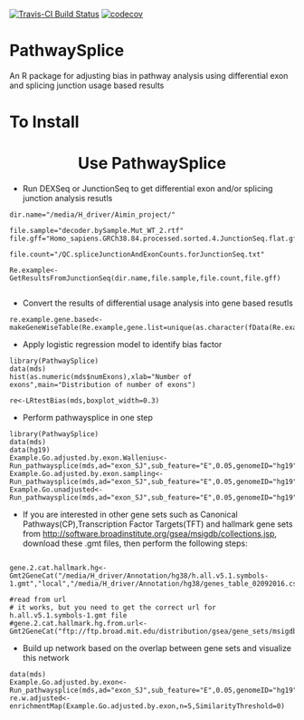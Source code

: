 [![Travis-CI Build Status](https://travis-ci.org/SCCC-BBC/PathwaySplice.svg?branch=master)](https://travis-ci.org/SCCC-BBC/PathwaySplice)
[![codecov](https://codecov.io/github/SCCC-BBC/PathwaySplice/coverage.svg?branch=master)](https://codecov.io/github/SCCC-BBC/PathwaySplice)
# PathwaySplice
An R package for adjusting bias in pathway analysis using differential exon and splicing junction usage based results

# To Install


<center> <h1>Use PathwaySplice</h1> </center>

+ Run DEXSeq or JunctionSeq to get differential exon and/or splicing junction analysis resutls 

```{r eval=FALSE}
dir.name="/media/H_driver/Aimin_project/"

file.sample="decoder.bySample.Mut_WT_2.rtf"
file.gff="Homo_sapiens.GRCh38.84.processed.sorted.4.JunctionSeq.flat.gff"

file.count="/QC.spliceJunctionAndExonCounts.forJunctionSeq.txt"

Re.example<-GetResultsFromJunctionSeq(dir.name,file.sample,file.count,file.gff)
 
```

+ Convert the results of differential usage analysis into gene based resutls

```{r eval=FALSE}
re.example.gene.based<-makeGeneWiseTable(Re.example,gene.list=unique(as.character(fData(Re.example)$geneID)))
```

+ Apply logistic regression model to identify bias factor
```{r eval=TRUE}
library(PathwaySplice)
data(mds)
hist(as.numeric(mds$numExons),xlab="Number of exons",main="Distribution of number of exons")

re<-LRtestBias(mds,boxplot_width=0.3)
```

+ Perform pathwaysplice in one step
```{r eval=TRUE}
library(PathwaySplice)
data(mds)
data(hg19)
Example.Go.adjusted.by.exon.Wallenius<-Run_pathwaysplice(mds,ad="exon_SJ",sub_feature="E",0.05,genomeID="hg19",geneID="ensGene",gene_model=hg19,method="Wallenius")
Example.Go.adjusted.by.exon.sampling<-Run_pathwaysplice(mds,ad="exon_SJ",sub_feature="E",0.05,genomeID="hg19",geneID="ensGene",gene_model=hg19,method="Sampling")
Example.Go.unadjusted<-Run_pathwaysplice(mds,ad="exon_SJ",sub_feature="E",0.05,genomeID="hg19",geneID="ensGene",gene_model=hg19,method="Hypergeometric")

```

+ If you are interested in other gene sets such as Canonical Pathways(CP),Transcription Factor Targets(TFT) and hallmark gene sets from http://software.broadinstitute.org/gsea/msigdb/collections.jsp, download these .gmt files, then perform the following steps:
```{r eval=TRUE}

gene.2.cat.hallmark.hg<-Gmt2GeneCat("/media/H_driver/Annotation/hg38/h.all.v5.1.symbols-1.gmt","local","/media/H_driver/Annotation/hg38/genes_table_02092016.csv")

#read from url
# it works, but you need to get the correct url for h.all.v5.1.symbols-1.gmt file
#gene.2.cat.hallmark.hg.from.url<-Gmt2GeneCat("ftp://ftp.broad.mit.edu/distribution/gsea/gene_sets/msigdb.v4.0c.symbols.gmt","url","/media/H_driver/Annotation/hg38/genes_table_02092016.csv")

```

+ Build up network based on the overlap between gene sets and visualize this network

```{r eval=TRUE}
data(mds)
Example.Go.adjusted.by.exon<-Run_pathwaysplice(mds,ad="exon_SJ",sub_feature="E",0.05,genomeID="hg19",geneID="ensGene",gene_model=hg19,method="Wallenius")
re.w.adjusted<-enrichmentMap(Example.Go.adjusted.by.exon,n=5,SimilarityThreshold=0)
```
